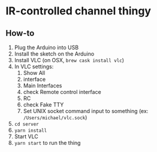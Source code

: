 # IR-controlled channel thingy
## How-to
1. Plug the Arduino into USB
2. Install the sketch on the Arduino
3. Install VLC (on OSX, `brew cask install vlc`)
4. In VLC settings:
   1. Show All
   2. interface
   3. Main Interfaces
   4. check Remote control interface
   5. RC
   6. check Fake TTY
   7. Set UNIX socket command input to something (ex: `/Users/michael/vlc.sock`)
5. `cd server`
6. `yarn install`
7. Start VLC
8. `yarn start` to run the thing